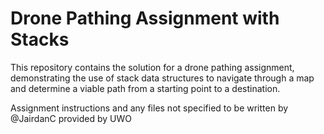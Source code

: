 # Drone Pathing Assignment with Stacks
This repository contains the solution for a drone pathing assignment, demonstrating the use of stack data structures to navigate through a map and determine a viable path from a starting point to a destination.

Assignment instructions and any files not specified to be written by @JairdanC provided by UWO
